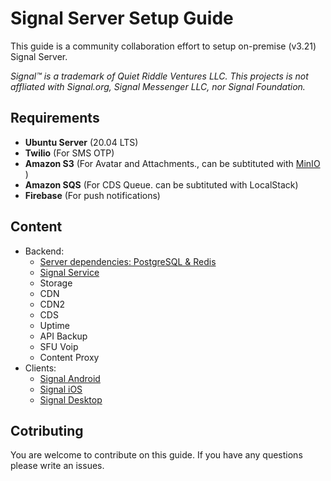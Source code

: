 # Signal Server Setup Guide

This guide is a community collaboration effort to setup on-premise (v3.21) Signal Server.

*Signal™ is a trademark of Quiet Riddle Ventures LLC. This projects is not affliated with Signal.org, Signal Messenger LLC, nor Signal Foundation.*

## Requirements
* **Ubuntu Server** (20.04 LTS)
* **Twilio** (For SMS OTP)
* **Amazon S3** (For Avatar and Attachments., can be subtituted with [MinIO](../master/signal-minio) )
* **Amazon SQS** (For CDS Queue. can be subtituted with LocalStack)
* **Firebase** (For push notifications)

## Content
* Backend:
    * [Server dependencies: PostgreSQL & Redis](https://github.com/aqnouch/signal-docker-dependencies)
    * [Signal Service](../master/signal-server)
    * Storage
    * CDN
    * CDN2
    * CDS
    * Uptime
    * API Backup
    * SFU Voip
    * Content Proxy
* Clients:
    * [Signal Android](../master/signal-android)
    * [Signal iOS](../master/signal-ios)
    * [Signal Desktop](../master/signal-desktop)

## Cotributing
You are welcome to contribute on this guide. If you have any questions please write an issues.
